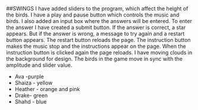 ##SWINGS
I have added sliders to the program, which affect the height of the birds.
I have a play and pause button which controls the music and birds.
I also added an input box where the answers will be entered. To enter the answer I have created a submit button.
If the answer is correct, a star appears. But if the answer is wrong, a message to try again and a restart button appears.
The restart button reloads the page.
The instruction button makes the music stop and the instructions appear on the page. When the instruction button is clicked again the page reloads.
I have moving clouds in the background for design.
The birds in the game move in sync with the amplitude and slider value.


* Ava -purple
* Shaiza - yellow
* Heather - orange and pink
* Drake- green
* Shahd - blue

